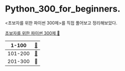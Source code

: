 # Python_300_for_beginners.

<초보자를 위한 파이썬 300제>를 직접 풀어보고 정리해보았다.

[초보자를 위한 파이썬 300제 📔](https://wikidocs.net/book/922) 

|1-100|[🔗](https://github.com/IsaacTips/Python_300_for_beginners/blob/main/1-100.ipynb)|
|---|---|
|101-200|[🔗](https://github.com/IsaacTips/Python_300_for_beginners/blob/main/101-200.ipynb)|
|201-300|🔗|








